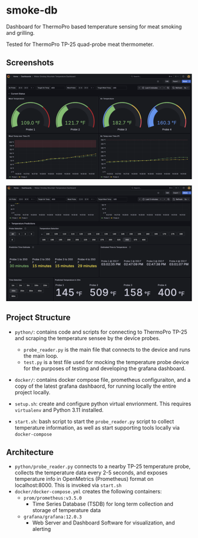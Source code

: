 # smoke-db
Dashboard for ThermoPro based temperature sensing for meat smoking and grilling. 

Tested for ThermoPro TP-25 quad-probe meat thermometer. 


## Screenshots
![Main Status Panels](.github/images/img1_status.png)

![Prediction Panels](.github/images/img2_predictions.png)

## Project Structure
- `python/`: contains code and scripts for connecting to ThermoPro TP-25 and scraping the temperature sensee by the device probes.
    - `probe_reader.py` is the main file that connects to the device and runs the main loop. 
    - `test.py` is a test file used for mocking the temperature probe device for the purposes of testing and developing the grafana dashboard. 
- `docker/`: contains docker compose file, prometheus configuraiton, and a copy of the latest grafana dashbaord, for running locally the entire project locally.

- `setup.sh`: create and configure python virtual envrionment. This requires `virtualenv` and Python 3.11 installed.  
- `start.sh`: bash script to start the `probe_reader.py` script to collect temperature information, as well as start supporting tools locally via `docker-compose`

## Architecture
- `python/probe_reader.py` connects to a nearby TP-25 temperature probe, collects the temperature data every 2-5 seconds, and exposes temperature info in OpenMetrics (Prometheus) format on localhost:8000. This is invoked via `start.sh`
- `docker/docker-compose.yml` creates the following containers:
    - `prom/prometheus:v3.5.0`
        - Time Series Database (TSDB) for long term collection and storage of temperature data
    - `grafana/grafana:12.0.3`
        - Web Server and Dashboard Software for visualization, and alerting 
